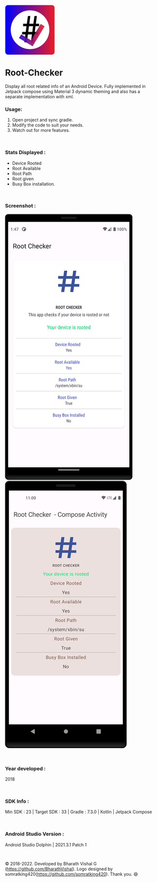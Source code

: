 ![asset 1hdpi 1](https://github.com/BharathVishal/Root-Checker/blob/master/Asset%201ldpi.png)


# Root-Checker
Display all root related info of an Android Device. Fully implemented in Jetpack compose using Material 3 dynamic theming and also has a separate implementation with xml.


### Usage:
1. Open project and sync gradle.
2. Modify the code to suit your needs.
3. Watch out for more features.


&nbsp;
### Stats Displayed :
- Device Rooted
- Root Available
- Root Path
- Root given
- Busy Box installation.


&nbsp;
### Screenshot : 
![Screenshot 1](https://github.com/BharathVishal/Root-Checker/blob/master/Screenshots/1.png?s=90)
![Screenshot 1](https://github.com/BharathVishal/Root-Checker/blob/master/Screenshots/2.png?s=90)

&nbsp;
### Year developed : 
2018


&nbsp;

### SDK Info : 
Min SDK : 23  | Target SDK : 33 | Gradle : 7.3.0 | Kotlin | Jetpack Compose

&nbsp;


### Android Studio Version : 
Android Studio Dolphin | 2021.3.1 Patch 1




&nbsp;

© 2018-2022. Developed by Bharath Vishal G (https://github.com/BharathVishal). Logo designed by somratking420(https://github.com/somratking420). Thank you. :smile:
